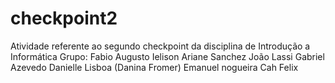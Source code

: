 # checkpoint2
Atividade referente ao segundo checkpoint da disciplina de Introdução a Informática
Grupo:
Fabio Augusto
Ielison
Ariane Sanchez
João Lassi
Gabriel Azevedo
Danielle Lisboa (Danina Fromer)
Emanuel nogueira
Cah Felix
